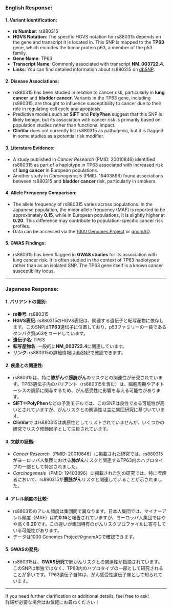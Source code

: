 ### English Response:

#### 1. **Variant Identification**:
- **rs Number**: rs880315
- **HGVS Notation**: The specific HGVS notation for rs880315 depends on the gene and transcript it is located in. This SNP is mapped to the **TP63** gene, which encodes the tumor protein p63, a member of the p53 family.
- **Gene Name**: TP63
- **Transcript Name**: Commonly associated with transcript **NM_003722.4**.
- **Links**: You can find detailed information about rs880315 on [dbSNP](https://www.ncbi.nlm.nih.gov/snp/rs880315).

#### 2. **Disease Associations**:
- rs880315 has been studied in relation to cancer risk, particularly in **lung cancer** and **bladder cancer**. Variants in the TP63 gene, including rs880315, are thought to influence susceptibility to cancer due to their role in regulating cell cycle and apoptosis.
- Predictive models such as **SIFT** and **PolyPhen** suggest that this SNP is likely benign, but its association with cancer risk is primarily based on population studies rather than functional impact.
- **ClinVar** does not currently list rs880315 as pathogenic, but it is flagged in some studies as a potential risk modifier.

#### 3. **Literature Evidence**:
- A study published in *Cancer Research* (PMID: 20010846) identified rs880315 as part of a haplotype in TP63 associated with increased risk of **lung cancer** in European populations.
- Another study in *Carcinogenesis* (PMID: 19403896) found associations between rs880315 and **bladder cancer** risk, particularly in smokers.

#### 4. **Allele Frequency Comparison**:
- The allele frequency of rs880315 varies across populations. In the Japanese population, the minor allele frequency (MAF) is reported to be approximately **0.15**, while in European populations, it is slightly higher at **0.20**. This difference may contribute to population-specific cancer risk profiles.
- Data can be accessed via the [1000 Genomes Project](https://www.internationalgenome.org/) or [gnomAD](https://gnomad.broadinstitute.org/).

#### 5. **GWAS Findings**:
- rs880315 has been flagged in **GWAS studies** for its association with lung cancer risk. It is often studied in the context of TP63 haplotypes rather than as an isolated SNP. The TP63 gene itself is a known cancer susceptibility locus.

---

### Japanese Response:

#### 1. **バリアントの識別**:
- **rs番号**: rs880315
- **HGVS表記**: rs880315のHGVS表記は、関連する遺伝子と転写産物に依存します。このSNPは**TP63**遺伝子に位置しており、p53ファミリーの一員であるタンパク質p63をコードしています。
- **遺伝子名**: TP63
- **転写産物名**: 一般的に**NM_003722.4**に関連しています。
- **リンク**: rs880315の詳細情報は[dbSNP](https://www.ncbi.nlm.nih.gov/snp/rs880315)で確認できます。

#### 2. **疾患との関連性**:
- rs880315は、特に**肺がん**や**膀胱がん**のリスクとの関連性が研究されています。TP63遺伝子内のバリアント（rs880315を含む）は、細胞周期やアポトーシスの調節に関与するため、がん感受性に影響を与える可能性があります。
- **SIFT**や**PolyPhen**などの予測モデルでは、このSNPは良性である可能性が高いとされていますが、がんリスクとの関連性は主に集団研究に基づいています。
- **ClinVar**ではrs880315は病原性としてリストされていませんが、いくつかの研究でリスク修飾因子として注目されています。

#### 3. **文献の証拠**:
- *Cancer Research*（PMID: 20010846）に掲載された研究では、rs880315がヨーロッパ人集団における**肺がん**リスクと関連するTP63内のハプロタイプの一部として特定されました。
- *Carcinogenesis*（PMID: 19403896）に掲載された別の研究では、特に喫煙者において、rs880315が**膀胱がん**リスクと関連していることが示されました。

#### 4. **アレル頻度の比較**:
- rs880315のアレル頻度は集団間で異なります。日本人集団では、マイナーアレル頻度（MAF）は約**0.15**と報告されていますが、ヨーロッパ人集団ではやや高く**0.20**です。この違いが集団特有のがんリスクプロファイルに寄与している可能性があります。
- データは[1000 Genomes Project](https://www.internationalgenome.org/)や[gnomAD](https://gnomad.broadinstitute.org/)で確認できます。

#### 5. **GWASの発見**:
- rs880315は、**GWAS研究**で肺がんリスクとの関連性が指摘されています。このSNPは単独ではなく、TP63内のハプロタイプの一部として研究されることが多いです。TP63遺伝子自体は、がん感受性遺伝子座として知られています。

---

If you need further clarification or additional details, feel free to ask!  
詳細が必要な場合はお気軽にお尋ねください！